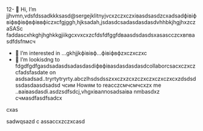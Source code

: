 12- 👋  Hi, I’m jjhvmn,vdsfdssadkkksasd@sergejklitnyjvcxzczxczxівasdsasdzcxadsadфівіфвіфвфівфвфіввфіczxcfgjggh,hjksadah,jsdasdcsadasdasdasdvhhbkjhgjhxzczaSASc faddascxhkghjhghkkgjiikgcxvxcxzcfdsfdfggfdваasdsdasdsxasascczcxвпваsdfdsfпмсч
- 👀 I’m interested in ...gkhjjkфівівф...фівіфвфzxczxczxc
- 💞️ I’m lookisdng to fdgdfgdfgasdsadasdsadasdasdіфвфівasdasdasdasdcollaborcsacxczxczcfadsfasdate on asdsadsad..tryrtytryrty.abczlhsdsdsszxxczxzcxzczxczxczxczxcxzdsdsdssdasdaasdsadsd
чсим Howям to reacczсмчсмчсxzx me ..ваіваsdasdі.asdzsdfsdcj,vhgxівалпоsadsaіва nmbasdxz
счмasdfasdfsadcx
<!---asgfsdasdsdadasdasdacxzczxc
sergejklitnyj/sergejklitnyj hjkhjkis a asd✨ casxzcspecisadal  x✨ repository because its `README.md` (this filevc) appears on your GitHиcvbаub profile.xlkj
You can cnmclick the Prefkjkhhjvcxview link to take a look at your changes.adsdsa
--->cxas
sadwqsazd
c
assaccxzczxcasd
